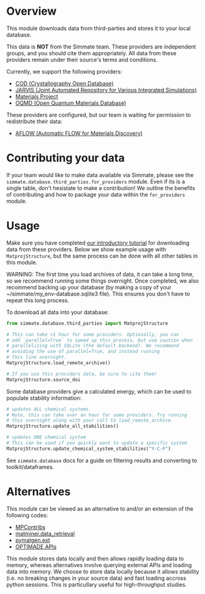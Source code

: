 
Overview
========

This module downloads data from third-parties and stores it to your local database.

This data is **NOT** from the Simmate team. These providers are independent groups, and you should cite them appropriately. All data from these providers remain under their source's terms and conditions.

Currently, we support the following providers:

- [COD (Crystallography Open Database)](http://www.crystallography.net/cod/)
- [JARVIS (Joint Automated Repository for Various Integrated Simulations)](https://jarvis.nist.gov/)
- [Materials Project](https://materialsproject.org/)
- [OQMD (Open Quantum Materials Database)](http://oqmd.org/)

These providers are configured, but our team is waiting for permission to redistribute their data:

- [AFLOW (Automatic FLOW for Materials Discovery)](http://www.aflowlib.org/)


Contributing your data
======================

If your team would like to make data available via Simmate, please see the `simmate.database.third_parties.for_providers` module. Even if its is a single table, don't hesistate to make a contribution! We outline the benefits of contributing and how to package your data within the `for_providers` module.


Usage
======

Make sure you have completed [our introductory tutorial](https://github.com/jacksund/simmate/blob/main/tutorials/05_Search_the_database.md) for downloading data from these providers. Below we show example usage with `MatprojStructure`, but the same process can be done with all other tables in this module. 

WARNING: The first time you load archives of data, it can take a long time, so we recommend running some things overnight. Once completed, we also recommend backing up your database (by making a copy of your ~/simmate/my_env-database.sqlite3 file). This ensures you don't have to repeat this long process.

To download all data into your database:

``` python
from simmate.database.third_parties import MatprojStructure

# This can take >1 hour for some providers. Optionally, you can
# add `parallel=True` to speed up this process, but use caution when 
# parallelizing with SQLite (the default backend). We recommend 
# avoiding the use of parallel=True, and instead running
# this line overnight.
MatprojStructure.load_remote_archive()

# If you use this providers data, be sure to cite them!
MatprojStructure.source_doi
```

Some database providers give a calculated energy, which can be used to populate stability information:

``` python
# updates ALL chemical systems.
# Note, this can take over an hour for some providers. Try running 
# this overnight along with your call to load_remote_archive.
MatprojStructure.update_all_stabilities()

# updates ONE chemical system
# This can be used if you quickly want to update a specific system
MatprojStructure.update_chemical_system_stabilities("Y-C-F")
```

See `simmate.database` docs for a guide on filtering results and converting to toolkit/dataframes.


Alternatives
============

This module can be viewed as an alternative to and/or an extension of the following codes:

- [MPContribs](https://github.com/materialsproject/MPContribs)
- [matminer.data_retrieval](https://matminer.readthedocs.io/en/latest/matminer.data_retrieval.html)
- [pymatgen.ext](https://pymatgen.org/pymatgen.ext.html)
- [OPTIMADE APIs](http://www.optimade.org/)

This module stores data locally and then allows rapidly loading data to memory, whereas alternatives involve querying external APIs and loading data into memory. We choose to store data locally because it allows stability (i.e. no breaking changes in your source data) and fast loading accross python sessions. This is particullary useful for high-throughput studies.
